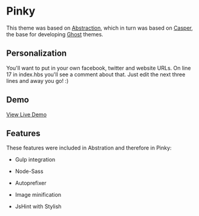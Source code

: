 # Pinky

This theme was based on [Abstraction](http://github.com/whmii/Abstraction), which in turn was based on [Casper](https://github.com/tryghost/casper), the base for developing [Ghost](http://github.com/tryghost/ghost/) themes. 

## Personalization

You'll want to put in your own facebook, twitter and website URLs. On line 17 in index.hbs you'll see a comment about that. Just edit the next three lines and away you go! :)

## Demo

[View Live Demo](http://www.nyxie.org)


## Features

These features were included in Abstration and therefore in Pinky:

- Gulp integration

- Node-Sass

- Autoprefixer

- Image minification

- JsHint with Stylish
